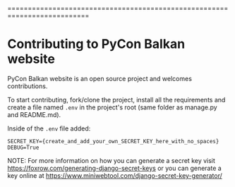 ==========================================================================

Contributing to PyCon Balkan website
==========================================================================

PyCon Balkan website is an open source project and welcomes contributions.

To start contributing, fork/clone the project, install all the requirements and create a file named 
`.env` in the project's root (same folder as manage.py and README.md). 

Inside of the `.env` file added:
```
SECRET_KEY={create_and_add_your_own_SECRET_KEY_here_with_no_spaces}
DEBUG=True
```

NOTE:
For more information on how you can generate a secret key visit https://foxrow.com/generating-django-secret-keys or you can generate a key online at https://www.miniwebtool.com/django-secret-key-generator/
